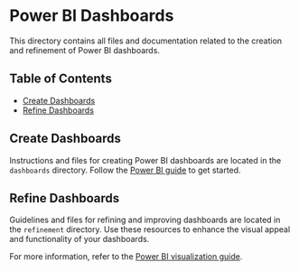 # Power BI Dashboards

This directory contains all files and documentation related to the creation and refinement of Power BI dashboards.

## Table of Contents
- [Create Dashboards](#create-dashboards)
- [Refine Dashboards](#refine-dashboards)

## Create Dashboards
Instructions and files for creating Power BI dashboards are located in the `dashboards` directory. Follow the [Power BI guide](https://docs.microsoft.com/en-us/power-bi/fundamentals/power-bi-overview) to get started.

## Refine Dashboards
Guidelines and files for refining and improving dashboards are located in the `refinement` directory. Use these resources to enhance the visual appeal and functionality of your dashboards.

For more information, refer to the [Power BI visualization guide](https://docs.microsoft.com/en-us/power-bi/visuals/power-bi-visualization-types-for-reports-and-q-and-a).
